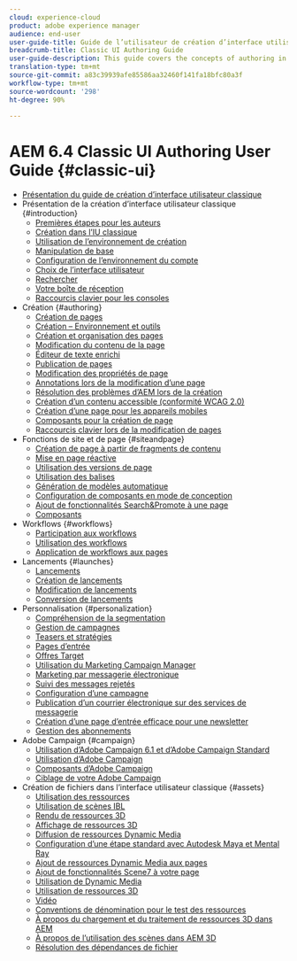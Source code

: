 ```yaml
---
cloud: experience-cloud
product: adobe experience manager
audience: end-user
user-guide-title: Guide de l’utilisateur de création d’interface utilisateur classique AEM 6.4
breadcrumb-title: Classic UI Authoring Guide
user-guide-description: This guide covers the concepts of authoring in AEM in the classic user interface.
translation-type: tm+mt
source-git-commit: a83c39939afe85586aa32460f141fa18bfc80a3f
workflow-type: tm+mt
source-wordcount: '298'
ht-degree: 90%

---
```



# AEM 6.4 Classic UI Authoring User Guide {#classic-ui}

+ [Présentation du guide de création d’interface utilisateur classique](home.md)
+ Présentation de la création d’interface utilisateur classique {#introduction}
   + [Premières étapes pour les auteurs](classic-page-author-first-steps.md)
   + [Création dans l’IU classique](classicui.md)
   + [Utilisation de l’environnement de création](author-env.md)
   + [Manipulation de base](author-env-basic-handling.md)
   + [Configuration de l’environnement du compte](author-env-user-props.md)
   + [Choix de l’interface utilisateur](author-env-select-ui.md)
   + [Rechercher](author-env-search.md)
   + [Votre boîte de réception](author-env-inbox.md)
   + [Raccourcis clavier pour les consoles](author-env-keyboard-shortcuts.md)
+ Création {#authoring}
   + [Création de pages](classic-page-author.md)
   + [Création – Environnement et outils](classic-page-author-env-tools.md)
   + [Création et organisation des pages](classic-page-author-manage-pages.md)
   + [Modification du contenu de la page](classic-page-author-edit-content.md)
   + [Éditeur de texte enrichi](classic-page-author-rich-text-editor.md)
   + [Publication de pages](classic-page-author-publish-pages.md)
   + [Modification des propriétés de page](classic-page-author-edit-page-properties.md)
   + [Annotations lors de la modification d’une page](classic-page-author-annotations.md)
   + [Résolution des problèmes d’AEM lors de la création](classic-page-author-troubleshooting.md)
   + [Création d’un contenu accessible (conformité WCAG 2.0)](classic-page-author-accessible-content.md)
   + [Création d’une page pour les appareils mobiles](classic-feature-mobile.md)
   + [Composants pour la création de page](classic-page-author-edit-mode.md)
   + [Raccourcis clavier lors de la modification de pages](classic-page-author-keyboard-shortcuts.md)
+ Fonctions de site et de page {#siteandpage}
   + [Création de page à partir de fragments de contenu](classic-page-author-content-fragments.md)
   + [Mise en page réactive](classic-page-author-responsive-layout.md)
   + [Utilisation des versions de page](classic-page-author-work-with-versions.md)
   + [Utilisation des balises](classic-feature-tags.md)
   + [Génération de modèles automatique](classic-feature-scaffolding.md)
   + [Configuration de composants en mode de conception](classic-page-author-design-mode.md)
   + [Ajout de fonctionnalités Search&amp;Promote à une page](classic-feature-search-promote.md)
   + [Composants](classic-page-author-default-components.md)
+ Workflows {#workflows}
   + [Participation aux workflows](classic-workflows-participating.md)
   + [Utilisation des workflows](classic-workflows.md)
   + [Application de workflows aux pages ](classic-workflows-applying.md)
+ Lancements {#launches}
   + [Lancements](classic-launches.md)
   + [Création de lancements](classic-launches-creating.md)
   + [Modification de lancements](classic-launches-editing.md)
   + [Conversion de lancements](classic-launches-promoting.md)
+ Personnalisation   {#personalization}
   + [Compréhension de la segmentation](classic-personalization-campaigns-segmentation.md)
   + [Gestion de campagnes](classic-personalization-campaigns.md)
   + [Teasers et stratégies](classic-personalization-campaigns-teasers-strategy.md)
   + [Pages d’entrée](classic-personalization-campaigns-landingpage.md)
   + [Offres Target](classic-personalization-campaigns-target-offers.md)
   + [Utilisation du Marketing Campaign Manager](classic-personalization-campaigns-mktg-manager.md)
   + [Marketing par messagerie électronique](classic-personalization-campaigns-email.md)
   + [Suivi des messages rejetés](classic-personalization-campaigns-email-tracking-bounces.md)
   + [Configuration d’une campagne](classic-personalization-campaigns-setting-up-your.md)
   + [Publication d’un courrier électronique sur des services de messagerie](classic-personalization-campaigns-email-newsletters.md)
   + [Création d’une page d’entrée efficace pour une newsletter](classic-personalization-campaigns-email-landingpage.md)
   + [Gestion des abonnements](classic-personalization-campaigns-email-subscriptions.md)
+ Adobe Campaign {#campaign}
   + [Utilisation d’Adobe Campaign 6.1 et d’Adobe Campaign Standard](classic-personalization-ac-campaign.md)
   + [Utilisation d’Adobe Campaign](classic-personalization-ac.md)
   + [Composants d’Adobe Campaign](classic-personalization-ac-components.md)
   + [Ciblage de votre Adobe Campaign](classic-personalization-ac-target.md)
+ Création de fichiers dans l’interface utilisateur classique {#assets}
   + [Utilisation des ressources](classicui-assets.md)
   + [Utilisation de scènes IBL](classicui-stages-aem3d-ibl.md)
   + [Rendu de ressources 3D](classicui-rendering-3d.md)
   + [Affichage de ressources 3D](classicui-view-3d-assets.md)
   + [Diffusion de ressources Dynamic Media](dynamic-media-assets-delivering.md)
   + [Configuration d’une étape standard avec Autodesk Maya et Mental Ray](classicui-stages-aem3d-ad-mr.md)
   + [Ajout de ressources Dynamic Media aux pages](dynamic-media-assets-adding-to-page.md)
   + [Ajout de fonctionnalités Scene7 à votre page](manage-assets-classic-s7.md)
   + [Utilisation de Dynamic Media](dynamic-media-assets.md)
   + [Utilisation de ressources 3D](classicui-3dassets.md)
   + [Vidéo](manage-assets-classic-s7-video.md)
   + [Conventions de dénomination pour le test des ressources](asset-naming-conventions.md)
   + [À propos du chargement et du traitement de ressources 3D dans AEM](classicui-upload-proc-3d.md)
   + [À propos de l’utilisation des scènes dans AEM 3D](classicui-stages-aem3d.md)
   + [Résolution des dépendances de fichier](classicui-upload-proc-3d-resolve-dependencies.md)
